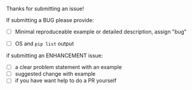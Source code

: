 Thanks for submitting an issue!

If submitting a BUG please provide:

- [ ] Minimal reproduceable example or detailed description, assign "bug"
- [ ] OS and `pip list` output


if submitting an ENHANCEMENT issue:

- [ ] a clear problem statement with an example
- [ ] suggested change with example
- [ ] if you have want help to do a PR yourself
